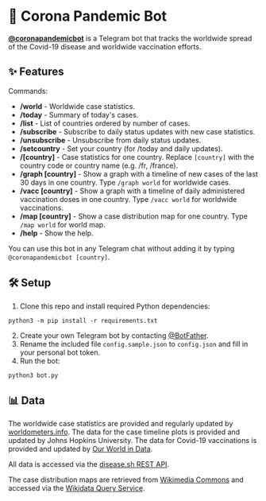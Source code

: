 # 🦠 Corona Pandemic Bot

[**@coronapandemicbot**](https://t.me/coronapandemicbot) is a Telegram bot that tracks the worldwide spread of the Covid-19 disease and worldwide vaccination efforts.

## ✨ Features

Commands:
- **/world** - Worldwide case statistics.
- **/today** - Summary of today's cases.
- **/list** - List of countries ordered by number of cases.
- **/subscribe** - Subscribe to daily status updates with new case statistics.
- **/unsubscribe** - Unsubscribe from daily status updates.
- **/setcountry** - Set your country (for /today and daily updates).
- **/[country]** - Case statistics for one country. Replace `[country]` with the country code or country name (e.g. /fr, /france).
- **/graph [country]** - Show a graph with a timeline of new cases of the last 30 days in one country. Type `/graph world` for worldwide cases.
- **/vacc [country]** - Show a graph with a timeline of daily administered vaccination doses in one country. Type `/vacc world` for worldwide vaccinations.
- **/map [country]** - Show a case distribution map for one country. Type `/map world` for world map.
- **/help** - Show the help.

You can use this bot in any Telegram chat without adding it by typing `@coronapandemicbot [country]`.

## 🛠 Setup

1. Clone this repo and install required Python dependencies:
```
python3 -m pip install -r requirements.txt
```
2. Create your own Telegram bot by contacting [@BotFather](https://t.me/BotFather).
3. Rename the included file `config.sample.json` to `config.json` and fill in your personal bot token.  
3. Run the bot:
```
python3 bot.py
```

## 📊 Data

The worldwide case statistics are provided and regularly updated by [worldometers.info](https://www.worldometers.info/coronavirus/).
The data for the case timeline plots is provided and updated by Johns Hopkins University.
The data for Covid-19 vaccinations is provided and updated by [Our World in Data](https://ourworldindata.org/covid-vaccinations).

All data is accessed via the [disease.sh REST API](https://github.com/disease-sh/API).

The case distribution maps are retrieved from [Wikimedia Commons](https://commons.wikimedia.org/wiki/Main_Page) and accessed via the [Wikidata Query Service](https://query.wikidata.org/).
